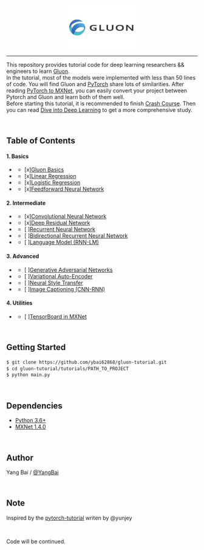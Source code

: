 <p align="center"><img width="40%" src="logo/gluon.jpg" /></p>

--------------------------------------------------------------------------------

This repository provides tutorial code for deep learning researchers && engineers to learn [Gluon](http://mxnet.incubator.apache.org/).  
In the tutorial, most of the models were implemented with less than 50 lines of code.
You will find Gluon and [PyTorch](https://pytorch.org/) share lots of similarities.
After reading [PyTorch to MXNet](https://github.com/zackchase/mxnet-the-straight-dope/blob/master/cheatsheets/pytorch_gluon.md), you can easily convert your project between Pytorch and Gluon and learn both of them well.  
Before starting this tutorial, it is recommended to finish [Crash Course](https://beta.mxnet.io/guide/crash-course/index.html). Then you can read [Dive into Deep Learning](https://d2l.ai/) to get a more comprehensive study.


<br/>

## Table of Contents

#### 1. Basics
* - [x][Gluon Basics](https://github.com/ybai62868/gluon-tutorial/blob/master/tutorials/01-basics/gluon_basics/main.py)
* - [x][Linear Regression](https://github.com/ybai62868/gluon-tutorial/blob/master/tutorials/01-basics/linear_regression/main.py)
* - [x][Logistic Regression](https://github.com/ybai62868/gluon-tutorial/blob/master/tutorials/01-basics/logistic_regression/main.py)
* - [x][Feedforward Neural Network](https://github.com/ybai62868/gluon-tutorial/blob/master/tutorials/01-basics/feedforward_neural_network/main.py)

#### 2. Intermediate
* - [x][Convolutional Neural Network](https://github.com/ybai62868/gluon-tutorial/blob/master/tutorials/02-intermediate/convolutional_neural_network/main.py)
* - [x][Deep Residual Network](https://github.com/ybai62868/gluon-tutorial/blob/master/tutorials/02-intermediate/deep_residual_network/main.py)
* - [ ][Recurrent Neural Network]()
* - [ ][Bidirectional Recurrent Neural Network]()
* - [ ][Language Model (RNN-LM)]()

#### 3. Advanced
* - [ ][Generative Adversarial Networks]()
* - [ ][Variational Auto-Encoder]()
* - [ ][Neural Style Transfer]()
* - [ ][Image Captioning (CNN-RNN)]()

#### 4. Utilities
* - [ ][TensorBoard in MXNet]()

<!-- #### 1. Basics
* [Gluon Basics](https://github.com/yunjey/pytorch-tutorial/tree/master/tutorials/01-basics/pytorch_basics/main.py)
* [Linear Regression](https://github.com/yunjey/pytorch-tutorial/tree/master/tutorials/01-basics/linear_regression/main.py#L22-L23)
* [Logistic Regression](https://github.com/yunjey/pytorch-tutorial/tree/master/tutorials/01-basics/logistic_regression/main.py#L33-L34)
* [Feedforward Neural Network](https://github.com/yunjey/pytorch-tutorial/tree/master/tutorials/01-basics/feedforward_neural_network/main.py#L37-L49)

#### 2. Intermediate
* [Convolutional Neural Network](https://github.com/yunjey/pytorch-tutorial/tree/master/tutorials/02-intermediate/convolutional_neural_network/main.py#L35-L56)
* [Deep Residual Network](https://github.com/yunjey/pytorch-tutorial/tree/master/tutorials/02-intermediate/deep_residual_network/main.py#L76-L113)
* [Recurrent Neural Network](https://github.com/yunjey/pytorch-tutorial/tree/master/tutorials/02-intermediate/recurrent_neural_network/main.py#L39-L58)
* [Bidirectional Recurrent Neural Network](https://github.com/yunjey/pytorch-tutorial/tree/master/tutorials/02-intermediate/bidirectional_recurrent_neural_network/main.py#L39-L58)
* [Language Model (RNN-LM)](https://github.com/yunjey/pytorch-tutorial/tree/master/tutorials/02-intermediate/language_model/main.py#L30-L50)

#### 3. Advanced
* [Generative Adversarial Networks](https://github.com/yunjey/pytorch-tutorial/blob/master/tutorials/03-advanced/generative_adversarial_network/main.py#L41-L57)
* [Variational Auto-Encoder](https://github.com/yunjey/pytorch-tutorial/blob/master/tutorials/03-advanced/variational_autoencoder/main.py#L38-L65)
* [Neural Style Transfer](https://github.com/yunjey/pytorch-tutorial/tree/master/tutorials/03-advanced/neural_style_transfer)
* [Image Captioning (CNN-RNN)](https://github.com/yunjey/pytorch-tutorial/tree/master/tutorials/03-advanced/image_captioning)

#### 4. Utilities
* [TensorBoard in MXNet](https://github.com/yunjey/pytorch-tutorial/tree/master/tutorials/04-utils/tensorboard) -->



<br/>

## Getting Started
```bash
$ git clone https://github.com/ybai62868/gluon-tutorial.git
$ cd gluon-tutorial/tutorials/PATH_TO_PROJECT
$ python main.py
```

<br/>

## Dependencies
* [Python 3.6+](https://docs.conda.io/en/latest/miniconda.html)
* [MXNet 1.4.0](http://mxnet.incubator.apache.org/)


<br/>

## Author
Yang Bai / [@YangBai](https://github.com/ybai62868)


<br/>


## Note
Inspired by the [pytorch-tutorial](https://github.com/yunjey/pytorch-tutorial) writen by @yunjey


<br/>

Code will be continued.
